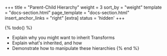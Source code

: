 +++
title = "Parent-Child Hierarchy"
weight = 3
sort_by = "weight"
template = "docs-section.html"
page_template = "docs-section.html"
insert_anchor_links = "right"
[extra]
status = 'hidden'
+++

{% todo() %}

* Explain why you might want to inherit Transforms
* Explain what's inherited, and how
* Demonstrate how to manipulate these hierarchies
{% end %}
